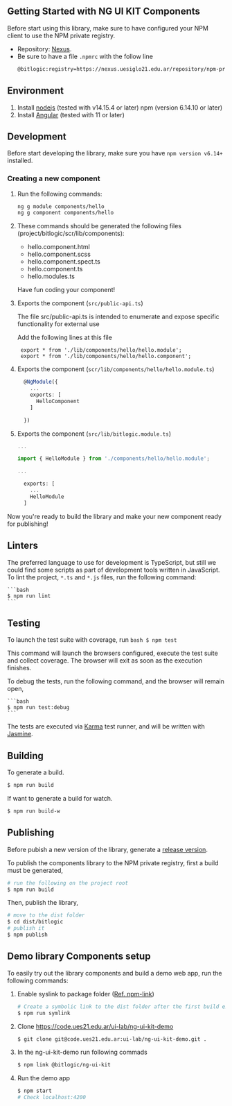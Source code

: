 

## Getting Started with NG UI KIT Components

Before start using this library, make sure to have configured your NPM client to use the NPM private registry. 

  * Repository: [Nexus](https://nexus.uesiglo21.edu.ar/#browse/browse:npm-private:%40s21).
  * Be sure to have a file `.npmrc` with the follow line
      ```sh
      @bitlogic:registry=https://nexus.uesiglo21.edu.ar/repository/npm-private/
      ```

## Environment

1. Install  [nodejs](https://nodejs.org/) (tested with v14.15.4 or later)
  npm (version 6.14.10 or later)
2. Install [Angular](https://angular.io) (tested with 11 or later)


## Development

Before start developing the library, make sure you have ``npm version v6.14+`` installed.

### Creating a new component

  1. Run the following commands:

      ```sh
      ng g module components/hello
      ng g component components/hello
      ```

  2. These commands should be generated the following files (project/bitlogic/scr/lib/components):

      * hello.component.html
      * hello.component.scss
      * hello.component.spect.ts
      * hello.component.ts
      * hello.modules.ts

      Have fun coding your component!

  3. Exports the component (`src/public-api.ts`)

      The file src/public-api.ts is intended to enumerate and expose specific functionality for external use
      
      Add the following lines at this file

          export * from './lib/components/hello/hello.module';
          export * from './lib/components/hello/hello.component';

  
  4. Exports the component (`scr/lib/components/hello/hello.module.ts`)

        ```ts
          @NgModule({
            ...
            exports: [
              HelloComponent
            ]

          })  
        ```

  5. Exports the component (`src/lib/bitlogic.module.ts`)


      ```ts
      ...

      import { HelloModule } from './components/hello/hello.module';

      ...

        exports: [
          ...
          HelloModule    
        ]

      ```


Now you're ready to build the library and make your new component ready for publishing!

## Linters

The preferred language to use for development is TypeScript, but still we could find some scripts as part of development tools written in JavaScript.
To lint the project, `*.ts` and `*.js` files, run the following command:

    ```bash
    $ npm run lint
    ```

## Testing

To launch the test suite with coverage, run
    ```bash
    $ npm test
    ```

This command will launch the browsers configured, execute the test suite and collect coverage. The browser will exit as soon as the execution finishes.

To debug the tests, run the following command, and the browser will remain open,

    ```bash
    $ npm run test:debug
    ```

The tests are executed via [Karma](https://karma-runner.github.io) test runner, and will be written with [Jasmine](https://jasmine.github.io/).


## Building

To generate a build.

```bash
$ npm run build
```

If want to generate a build for watch.

```bash
$ npm run build-w
```


## Publishing

Before pubish a new version of the library, generate a [release version]().

To publish the components library to the NPM private registry, first a build must be generated,
```bash
# run the following on the project root
$ npm run build
```

Then, publish the library,
```bash
# move to the dist folder
$ cd dist/bitlogic
# publish it
$ npm publish
```

## Demo library Components setup

To easily try out the library components and build a demo web app, run the following commands:

1. Enable syslink to package folder ([Ref. npm-link](https://docs.npmjs.com/cli/v7/commands/npm-link))

    ```bash
    # Create a symbolic link to the dist folder after the first build execution
    $ npm run symlink
    ```

2. Clone https://code.ues21.edu.ar/ui-lab/ng-ui-kit-demo

    ```bash
    $ git clone git@code.ues21.edu.ar:ui-lab/ng-ui-kit-demo.git .
    ```

3. In the ng-ui-kit-demo run following commads

    ```bash
    $ npm link @bitlogic/ng-ui-kit
    ```

4. Run the demo app

    ```bash
    $ npm start
    # Check localhost:4200
    ```